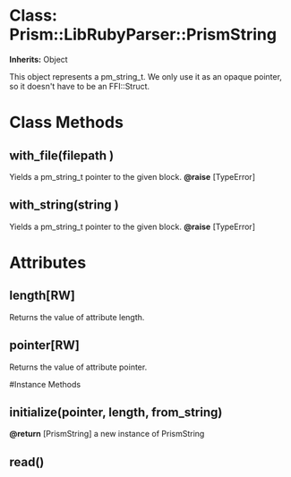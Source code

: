 # Class: Prism::LibRubyParser::PrismString
**Inherits:** Object
    

This object represents a pm_string_t. We only use it as an opaque pointer, so
it doesn't have to be an FFI::Struct.


# Class Methods
## with_file(filepath ) [](#method-c-with_file)
Yields a pm_string_t pointer to the given block.
**@raise** [TypeError] 

## with_string(string ) [](#method-c-with_string)
Yields a pm_string_t pointer to the given block.
**@raise** [TypeError] 

# Attributes
## length[RW] [](#attribute-i-length)
Returns the value of attribute length.

## pointer[RW] [](#attribute-i-pointer)
Returns the value of attribute pointer.


#Instance Methods
## initialize(pointer, length, from_string) [](#method-i-initialize)

**@return** [PrismString] a new instance of PrismString

## read() [](#method-i-read)

